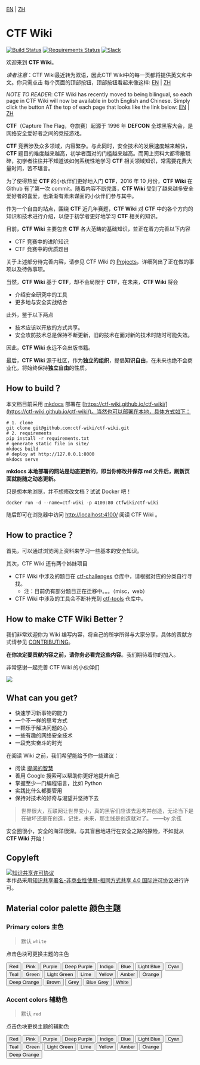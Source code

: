 [EN](./index-en.md) | [ZH](./index.md)

# CTF Wiki

[![Build Status](https://travis-ci.org/ctf-wiki/ctf-wiki.svg?branch=master)](https://travis-ci.org/ctf-wiki/ctf-wiki)
[![Requirements Status](https://requires.io/github/ctf-wiki/ctf-wiki/requirements.svg?branch=master)](https://requires.io/github/ctf-wiki/ctf-wiki/requirements/?branch=master)
[![Slack](https://img.shields.io/badge/slack-join%20chat-brightgreen.svg)](https://join.slack.com/t/ctf-wiki/shared_invite/enQtNTkwNDg5NDUzNzAzLWExOTRhZTE0ZTMzYjVlNDk5OGI3ZDA1NmQyZjE4NWRlMGU3NjEwM2Y2ZTliMTg4Njg1MjliNWRhNTk2ZmY0NmI)

欢迎来到 **CTF Wiki**。

*读者注意*：CTF Wiki最近转为双语，因此CTF Wiki中的每一页都将提供英文和中文。你只需点击
每个页面的顶部按钮，顶部按钮看起来像这样:
[EN](./index-en.md) | [ZH](./index.md)

*NOTE TO READER*: CTF Wiki has recently moved to being bilingual, so each page in CTF 
Wiki will now be available in both English and Chinese. Simply click the button AT the 
top of each page that looks like the link below: 
[EN](./index-en.md) | [ZH](./index.md)
 
**CTF**（Capture The Flag，夺旗赛）起源于 1996 年 **DEFCON** 全球黑客大会，是网络安全爱好者之间的竞技游戏。

**CTF** 竞赛涉及众多领域，内容繁杂。与此同时，安全技术的发展速度越来越快，**CTF** 题目的难度越来越高，初学者面对的门槛越来越高。而网上资料大都零散琐碎，初学者往往并不知道该如何系统性地学习 **CTF** 相关领域知识，常需要花费大量时间，苦不堪言。

为了使得热爱 **CTF** 的小伙伴们更好地入门 **CTF**，2016 年 10 月份，**CTF Wiki** 在 Github 有了第一次 commit。随着内容不断完善，**CTF Wiki** 受到了越来越多安全爱好者的喜爱，也渐渐有素未谋面的小伙伴们参与其中。 

作为一个自由的站点，围绕 **CTF** 近几年赛题，**CTF Wiki** 对 **CTF** 中的各个方向的知识和技术进行介绍，以便于初学者更好地学习 **CTF** 相关的知识。

目前，**CTF Wiki** 主要包含 **CTF** 各大范畴的基础知识，並正在着力完善以下内容

- CTF 竞赛中的进阶知识
- CTF 竞赛中的优质题目

关于上述部分待完善内容，请参见 CTF Wiki 的 [Projects](https://github.com/ctf-wiki/ctf-wiki/projects)，详细列出了正在做的事项以及待做事项。

当然，**CTF Wiki** 基于 **CTF**，却不会局限于 **CTF**，在未来，**CTF Wiki** 将会

- 介绍安全研究中的工具
- 更多地与安全实战结合

此外，鉴于以下两点

- 技术应该以开放的方式共享。
- 安全攻防技术总是保持不断更新，旧的技术在面对新的技术时随时可能失效。

因此，**CTF Wiki** 永远不会出版书籍。

最后，**CTF Wiki** 源于社区，作为**独立的组织**，提倡**知识自由**，在未来也绝不会商业化，将始终保持**独立自由**的性质。

## How to build？

本文档目前采用 [mkdocs](https://github.com/mkdocs/mkdocs) 部署在 [https://ctf-wiki.github.io/ctf-wiki/](https://ctf-wiki.github.io/ctf-wiki/)。当然也可以部署在本地，具体方式如下：

```shell
# 1. clone
git clone git@github.com:ctf-wiki/ctf-wiki.git
# 2. requirements
pip install -r requirements.txt
# generate static file in site/
mkdocs build
# deploy at http://127.0.0.1:8000
mkdocs serve
```

**mkdocs 本地部署的网站是动态更新的，即当你修改并保存 md 文件后，刷新页面就能随之动态更新。**


只是想本地浏览，并不想修改文档？试试 Docker 吧！
```
docker run -d --name=ctf-wiki -p 4100:80 ctfwiki/ctf-wiki
```
随后即可在浏览器中访问 [http://localhost:4100/](http://localhost:4100/) 阅读 CTF Wiki 。

## How to practice？

 首先，可以通过浏览网上资料来学习一些基本的安全知识。

其次，CTF Wiki 还有两个姊妹项目

- CTF Wiki 中涉及的题目在 [ctf-challenges](https://github.com/ctf-wiki/ctf-challenges) 仓库中，请根据对应的分类自行寻找。
    - 注：目前仍有部分题目正在迁移中。。。（misc，web）
- CTF Wiki 中涉及的工具会不断补充到 [ctf-tools](https://github.com/ctf-wiki/ctf-tools) 仓库中。

## How to make CTF Wiki Better？

我们非常欢迎你为 Wiki 编写内容，将自己的所学所得与大家分享，具体的贡献方式请参见 [CONTRIBUTING](https://github.com/ctf-wiki/ctf-wiki/wiki/Contributing-Guide)。 

**在你决定要贡献内容之前，请你务必看完这些内容**。我们期待着你的加入。

非常感谢一起完善 CTF Wiki 的小伙伴们

<a href="https://github.com/ctf-wiki/ctf-wiki/graphs/contributors"><img src="https://opencollective.com/ctf-wiki/contributors.svg?width=890&button=false" /></a>

## What can you get?

- 快速学习新事物的能力
- 一个不一样的思考方式
- 一颗乐于解决问题的心
- 一些有趣的网络安全技术
- 一段充实奋斗的时光

在阅读 Wiki 之前，我们希望能给予你一些建议：

- 阅读 [提问的智慧](http://www.jianshu.com/p/60dd8e9cd12f)
- 善用 Google 搜索可以帮助你更好地提升自己
- 掌握至少一门编程语言，比如 Python
- 实践比什么都要管用
- 保持对技术的好奇与渴望并坚持下去

> 世界很大，互联网让世界变小，真的黑客们应该去思考并创造，无论当下是在破坏还是在创造，记住，未来，那主线是创造就对了。 ——by 余弦

安全圈很小，安全的海洋很深。与其盲目地进行在安全之路的探险，不如就从 **CTF Wiki** 开始！

## Copyleft
<a rel="license" href="http://creativecommons.org/licenses/by-nc-sa/4.0/"><img alt="知识共享许可协议" style="border-width:0" src="https://i.creativecommons.org/l/by-nc-sa/4.0/88x31.png" /></a><br />本作品采用<a rel="license" href="http://creativecommons.org/licenses/by-nc-sa/4.0/">知识共享署名-非商业性使用-相同方式共享 4.0 国际许可协议</a>进行许可。



## Material color palette 颜色主题

### Primary colors 主色

> 默认 `white`

点击色块可更换主题的主色

<button data-md-color-primary="red">Red</button>
<button data-md-color-primary="pink">Pink</button>
<button data-md-color-primary="purple">Purple</button>
<button data-md-color-primary="deep-purple">Deep Purple</button>
<button data-md-color-primary="indigo">Indigo</button>
<button data-md-color-primary="blue">Blue</button>
<button data-md-color-primary="light-blue">Light Blue</button>
<button data-md-color-primary="cyan">Cyan</button>
<button data-md-color-primary="teal">Teal</button>
<button data-md-color-primary="green">Green</button>
<button data-md-color-primary="light-green">Light Green</button>
<button data-md-color-primary="lime">Lime</button>
<button data-md-color-primary="yellow">Yellow</button>
<button data-md-color-primary="amber">Amber</button>
<button data-md-color-primary="orange">Orange</button>
<button data-md-color-primary="deep-orange">Deep Orange</button>
<button data-md-color-primary="brown">Brown</button>
<button data-md-color-primary="grey">Grey</button>
<button data-md-color-primary="blue-grey">Blue Grey</button>
<button data-md-color-primary="white">White</button>

<script>
  var buttons = document.querySelectorAll("button[data-md-color-primary]");
  Array.prototype.forEach.call(buttons, function(button) {
    button.addEventListener("click", function() {
      document.body.dataset.mdColorPrimary = this.dataset.mdColorPrimary;
      localStorage.setItem("data-md-color-primary",this.dataset.mdColorPrimary);
    })
  })
</script>

### Accent colors 辅助色

> 默认 `red`

点击色块更换主题的辅助色

<button data-md-color-accent="red">Red</button>
<button data-md-color-accent="pink">Pink</button>
<button data-md-color-accent="purple">Purple</button>
<button data-md-color-accent="deep-purple">Deep Purple</button>
<button data-md-color-accent="indigo">Indigo</button>
<button data-md-color-accent="blue">Blue</button>
<button data-md-color-accent="light-blue">Light Blue</button>
<button data-md-color-accent="cyan">Cyan</button>
<button data-md-color-accent="teal">Teal</button>
<button data-md-color-accent="green">Green</button>
<button data-md-color-accent="light-green">Light Green</button>
<button data-md-color-accent="lime">Lime</button>
<button data-md-color-accent="yellow">Yellow</button>
<button data-md-color-accent="amber">Amber</button>
<button data-md-color-accent="orange">Orange</button>
<button data-md-color-accent="deep-orange">Deep Orange</button>

<script>
  var buttons = document.querySelectorAll("button[data-md-color-accent]");
  Array.prototype.forEach.call(buttons, function(button) {
    button.addEventListener("click", function() {
      document.body.dataset.mdColorAccent = this.dataset.mdColorAccent;
      localStorage.setItem("data-md-color-accent",this.dataset.mdColorAccent);
    })
  })
</script>
